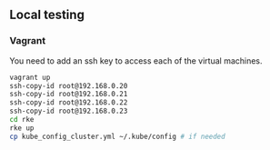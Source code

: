## Local testing

### Vagrant

You need to add an ssh key to access each of the virtual machines.

```sh
vagrant up
ssh-copy-id root@192.168.0.20
ssh-copy-id root@192.168.0.21
ssh-copy-id root@192.168.0.22
ssh-copy-id root@192.168.0.23
cd rke
rke up
cp kube_config_cluster.yml ~/.kube/config # if needed
```
